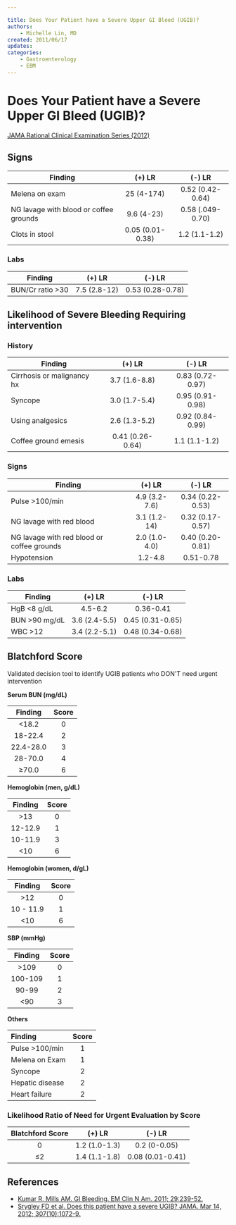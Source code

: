 ```yaml
---

title: Does Your Patient have a Severe Upper GI Bleed (UGIB)?
authors:
    - Michelle Lin, MD
created: 2011/06/17
updates:
categories:
    - Gastroenterology
    - EBM
---
```


# Does Your Patient have a Severe Upper GI Bleed (UGIB)?

[JAMA Rational Clinical Examination Series (2012)](http://www.ncbi.nlm.nih.gov/pubmed/?term=22416103)

## Signs

| **Finding**                            |    **(+) LR**    |    **(-) LR**    |
| -------------------------------------- | :--------------: | :--------------: |
| Melena on exam                         |    25 (4-174)    | 0.52 (0.42-0.64) |
| NG lavage with blood or coffee grounds |    9.6 (4-23)    | 0.58 (.049-0.70) |
| Clots in stool                         | 0.05 (0.01-0.38) |   1.2 (1.1-1.2)  |

### Labs

| **Finding**      |  **(+) LR**  |    **(-) LR**    |
| ---------------- | :----------: | :--------------: |
| BUN/Cr ratio >30 | 7.5 (2.8-12) | 0.53 (0.28-0.78) |

## Likelihood of Severe Bleeding Requiring intervention

### History

| **Finding**                |    **(+) LR**    |    **(-) LR**    |
| -------------------------- | :--------------: | :--------------: |
| Cirrhosis or malignancy hx |   3.7 (1.6-8.8)  | 0.83 (0.72-0.97) |
| Syncope                    |   3.0 (1.7-5.4)  | 0.95 (0.91-0.98) |
| Using analgesics           |   2.6 (1.3-5.2)  | 0.92 (0.84-0.99) |
| Coffee ground emesis       | 0.41 (0.26-0.64) |   1.1 (1.1-1.2)  |

### Signs

| **Finding**                                |   **(+) LR**  |    **(-) LR**    |
| ------------------------------------------ | :-----------: | :--------------: |
| Pulse >100/min                             | 4.9 (3.2-7.6) | 0.34 (0.22-0.53) |
| NG lavage with red blood                   |  3.1 (1.2-14) | 0.32 (0.17-0.57) |
| NG lavage with red blood or coffee grounds | 2.0 (1.0-4.0) | 0.40 (0.20-0.81) |
| Hypotension                                |    1.2-4.8    |     0.51-0.78    |

### Labs

| **Finding**    |   **(+) LR**  |    **(-) LR**    |
| -------------- | :-----------: | :--------------: |
| HgB &lt;8 g/dL |    4.5-6.2    |     0.36-0.41    |
| BUN >90 mg/dL  | 3.6 (2.4-5.5) | 0.45 (0.31-0.65) |
| WBC >12        | 3.4 (2.2-5.1) | 0.48 (0.34-0.68) |

## Blatchford Score

Validated decision tool to identify UGIB patients who DON'T need urgent intervention

**Serum BUN (mg/dL)**

| **Finding** | **Score** |
| :---------: | :-------: |
|   &lt;18.2  |     0     |
|   18-22.4   |     2     |
|  22.4-28.0  |     3     |
|   28-70.0   |     4     |
|    ≥70.0    |     6     |

**Hemoglobin (men, g/dL)**

| **Finding** | **Score** |
| :---------: | :-------: |
|     >13     |     0     |
|   12-12.9   |     1     |
|   10-11.9   |     3     |
|    &lt;10   |     6     |

**Hemoglobin (women, d/gL)**

| **Finding** | **Score** |
| :---------: | :-------: |
|     >12     |     0     |
|  10 - 11.9  |     1     |
|    &lt;10   |     6     |

**SBP (mmHg)**

| **Finding** | **Score** |
| :---------: | :-------: |
|     >109    |     0     |
|   100-109   |     1     |
|    90-99    |     2     |
|    &lt;90   |     3     |

**Others**

| **Finding**     | **Score** |
| :-------------- | :-------: |
| Pulse >100/min  |     1     |
| Melena on Exam  |     1     |
| Syncope         |     2     |
| Hepatic disease |     2     |
| Heart failure   |     2     |

### Likelihood Ratio of Need for Urgent Evaluation by Score

| **Blatchford Score** |   **(+) LR**  |    **(-) LR**    |
| :------------------: | :-----------: | :--------------: |
|           0          | 1.2 (1.0-1.3) |   0.2 (0-0.05)   |
|          ≤2          | 1.4 (1.1-1.8) | 0.08 (0.01-0.41) |

## References

- [Kumar R, Mills AM. GI Bleeding. EM Clin N Am. 2011; 29:239-52.](http://www.ncbi.nlm.nih.gov/pubmed/?term=21515178)
- [Srygley FD et al. Does this patient have a severe UGIB? JAMA. Mar 14, 2012; 307(10):1072-9.](http://www.ncbi.nlm.nih.gov/pubmed/?term=22416103)
